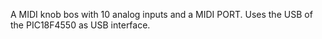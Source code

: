 A MIDI knob bos with 10 analog inputs and a MIDI PORT. Uses the USB of the PIC18F4550 as USB interface.
